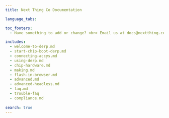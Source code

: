 ```yaml
---
title: Next Thing Co Documentation

language_tabs:

toc_footers:
  - Have something to add or change? <br> Email us at docs@nextthing.co.

includes:
  - welcome-to-derp.md
  - start-chip-boot-derp.md
  - connecting-accys.md
  - using-derp.md
  - chip-hardware.md
  - making.md
  - flash-in-browser.md
  - advanced.md
  - advanced-headless.md
  - faq.md
  - trouble-faq
  - compliance.md
  
search: true
---
```



